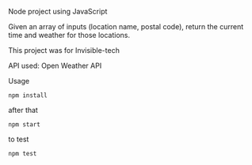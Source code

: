 Node project using JavaScript

Given an array of inputs (location name, postal code), return the current time and weather for those locations.

This project was for Invisible-tech

API used: Open Weather API

Usage

    npm install

after that

    npm start

to test

    npm test